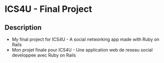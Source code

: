 # ICS4U - Final Project
## Description
* My final project for ICS4U - A social networking app made with Ruby on Rails
* Mon projet finale pour ICS4U - Une application web de reseau social developpee avec Ruby on Rails

